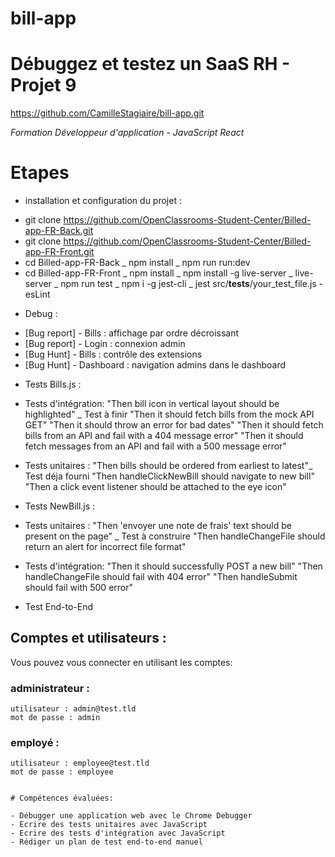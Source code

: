 # bill-app

# Débuggez et testez un SaaS RH - Projet 9
https://github.com/CamilleStagiaire/bill-app.git

*Formation Développeur d'application - JavaScript React*

# Etapes
* installation et configuration du projet :
- git clone https://github.com/OpenClassrooms-Student-Center/Billed-app-FR-Back.git
- git clone https://github.com/OpenClassrooms-Student-Center/Billed-app-FR-Front.git
- cd Billed-app-FR-Back
    _ npm install
    _ npm run run:dev
- cd Billed-app-FR-Front
    _ npm install
    _ npm install -g live-server
    _ live-server
    _ npm run test
    _ npm i -g jest-cli
    _ jest src/__tests__/your_test_file.js
-esLint

* Debug :
- [Bug report] - Bills : affichage par ordre décroissant
- [Bug report] - Login : connexion admin
- [Bug Hunt] - Bills : contrôle des extensions
- [Bug Hunt] - Dashboard : navigation admins dans le dashboard

* Tests Bills.js :
- Tests d'intégration:
    "Then bill icon in vertical layout should be highlighted" _ Test à finir
    "Then it should fetch bills from the mock API GET"
    "Then it should throw an error for bad dates"
    "Then it should fetch bills from an API and fail with a 404 message error"
    "Then it should fetch messages from an API and fail with a 500 message error"

- Tests unitaires :
    "Then bills should be ordered from earliest to latest"_ Test déja fourni
    "Then handleClickNewBill should navigate to new bill"
    "Then a click event listener should be attached to the eye icon"
 

* Tests NewBill.js :
- Tests unitaires :
    "Then 'envoyer une note de frais' text should be present on the page" _ Test à construire
    "Then handleChangeFile should return an alert for incorrect file format"

- Tests d'intégration:
    "Then it should successfully POST a new bill"
    "Then handleChangeFile should fail with 404 error"
    "Then handleSubmit should fail with 500 error"

* Test End-to-End

## Comptes et utilisateurs :

Vous pouvez vous connecter en utilisant les comptes:

### administrateur : 
```
utilisateur : admin@test.tld 
mot de passe : admin
```
### employé :
```
utilisateur : employee@test.tld
mot de passe : employee


# Compétences évaluées:

- Débugger une application web avec le Chrome Debugger
- Ecrire des tests unitaires avec JavaScript
- Ecrire des tests d'intégration avec JavaScript
- Rédiger un plan de test end-to-end manuel
